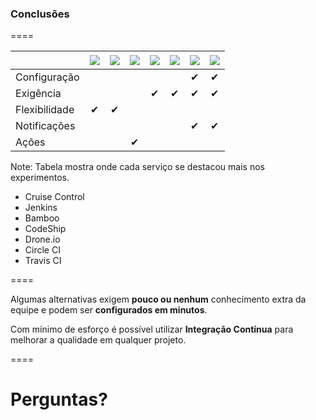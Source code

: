 ### Conclusões

====

| &nbsp;        | ![][cc]  | ![][jk]  | ![][bo]  | ![][cs]  | ![][dr]  | ![][ci]  | ![][tr]  |
| --            | :--:     | :--:     | :--:     | :--:     | :--:     | :--:     | :--:     |
| Configuração  |          |          |          |          |          | &#10004; | &#10004; |
| Exigência     |          |          |          | &#10004; | &#10004; | &#10004; | &#10004; |
| Flexibilidade | &#10004; | &#10004; |          |          |          |          |          |
| Notificações  |          |          |          |          |          | &#10004; | &#10004; |
| Ações         |          |          | &#10004; |          |          |          |          |

[cc]: img/logos/cruise-control-sm.png
[jk]: img/logos/jenkins-sm.png
[bo]: img/logos/bamboo-sm.png
[cs]: img/logos/codeship-sm.png
[dr]: img/logos/droneio-sm.png
[ci]: img/logos/circleci-sm.png
[tr]: img/logos/travis-sm.png

Note:
Tabela mostra onde cada serviço se destacou
mais nos experimentos.

- Cruise Control
- Jenkins
- Bamboo
- CodeShip
- Drone.io
- Circle CI
- Travis CI

====

Algumas alternativas exigem **pouco ou nenhum** conhecimento extra
da equipe e podem ser **configurados em minutos**.

Com mínimo de esforço é possível utilizar **Integração Contínua**
para melhorar a qualidade em qualquer projeto.

====

# Perguntas?
